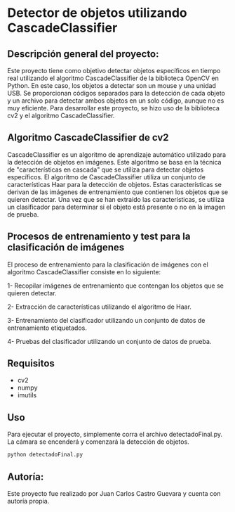 # Detector de objetos utilizando CascadeClassifier

##  Descripción general del proyecto:

Este proyecto tiene como objetivo detectar objetos específicos en tiempo real utilizando el algoritmo CascadeClassifier de la biblioteca OpenCV en Python. En este caso, los objetos a detectar son un mouse y una unidad USB. Se proporcionan códigos separados para la detección de cada objeto y un archivo para detectar ambos objetos en un solo código, aunque no es muy eficiente. Para desarrollar este proyecto, se hizo uso de la biblioteca cv2 y el algoritmo CascadeClassifier.

## Algoritmo CascadeClassifier de cv2

CascadeClassifier es un algoritmo de aprendizaje automático utilizado para la detección de objetos en imágenes. Este algoritmo se basa en la técnica de "características en cascada" que se utiliza para detectar objetos específicos. El algoritmo de CascadeClassifier utiliza un conjunto de características Haar para la detección de objetos. Estas características se derivan de las imágenes de entrenamiento que contienen los objetos que se quieren detectar. Una vez que se han extraído las características, se utiliza un clasificador para determinar si el objeto está presente o no en la imagen de prueba.

## Procesos de entrenamiento y test para la clasificación de imágenes

El proceso de entrenamiento para la clasificación de imágenes con el algoritmo CascadeClassifier consiste en lo siguiente:

1- Recopilar imágenes de entrenamiento que contengan los objetos que se quieren detectar.

2- Extracción de características utilizando el algoritmo de Haar.

3- Entrenamiento del clasificador utilizando un conjunto de datos de entrenamiento etiquetados.

4- Pruebas del clasificador utilizando un conjunto de datos de prueba.

## Requisitos

- cv2
- numpy
- imutils

## Uso
Para ejecutar el proyecto, simplemente corra el archivo detectadoFinal.py. La cámara se encenderá y comenzará la detección de objetos.
```bash
python detectadoFinal.py
```

## Autoría:
Este proyecto fue realizado por Juan Carlos Castro Guevara y cuenta con autoría propia.
